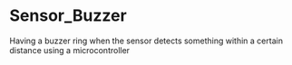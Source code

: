 # Sensor_Buzzer
Having a buzzer ring when the sensor detects something within a certain distance using a microcontroller
